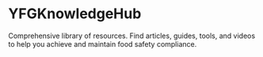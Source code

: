 # YFGKnowledgeHub
Comprehensive library of resources.  Find articles, guides, tools, and videos to help you  achieve and maintain food safety compliance.
